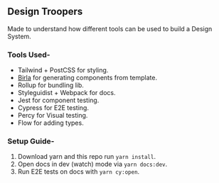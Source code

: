 ## Design Troopers

Made to understand how different tools can be used to build a Design System.

### Tools Used-

* Tailwind + PostCSS for styling.
* [Birla](https://www.npmjs.com/package/birla) for generating components from template.
* Rollup for bundling lib.
* Styleguidist + Webpack for docs.
* Jest for component testing.
* Cypress for E2E testing.
* Percy for Visual testing.
* Flow for adding types.

### Setup Guide-

1. Download yarn and this repo run `yarn install`.
1. Open docs in dev (watch) mode via `yarn docs:dev`.
1. Run E2E tests on docs with `yarn cy:open`.
